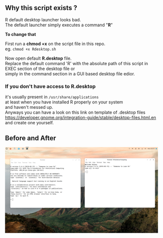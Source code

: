 ## Why this script exists ?
R default desktop launcher looks bad.\
The default launcher simply executes a command "**R**"

**To change that**

First run a **chmod +x** on the script file in this repo. \
eg. `chmod +x Rdesktop.sh` 

Now open default **R.desktop** file. \
Replace the default command 'R' with the absolute path of this script in EXEC section of the desktop file or\
simply in the command section in a GUI based desktop file edior.

### If you don't have access to R.desktop
it's usually present in `/usr/share/applications` \
at least when you have installed R properly on your system \
and haven't messed up. \
Anyways you can have a look on this link on template of .desktop files\
https://developer.gnome.org/integration-guide/stable/desktop-files.html.en \
and create one yourself.


## Before and After


![alt before-after.png](before-after.png)
